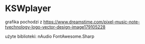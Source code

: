 # KSWplayer
grafika pochodzi z https://www.dreamstime.com/pixel-music-note-tyechnology-logo-vector-design-image179105228

użyte biblioteki: 
nAudio 
FontAwesome.Sharp
